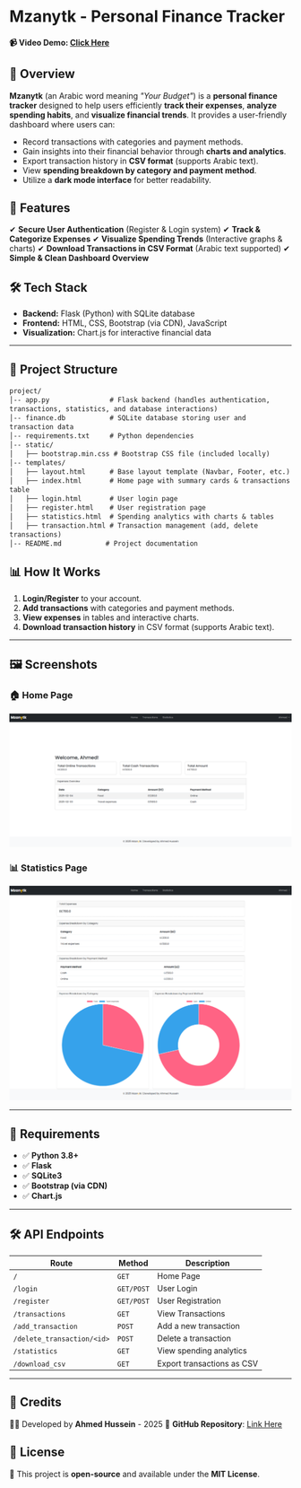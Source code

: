 # **Mzanytk - Personal Finance Tracker**

#### 📹 Video Demo:  [Click Here](<https://youtu.be/Midxo5ZdwKk>)

## 📌 **Overview**
**Mzanytk** (an Arabic word meaning _"Your Budget"_) is a **personal finance tracker** designed to help users efficiently **track their expenses**, **analyze spending habits**, and **visualize financial trends**. It provides a user-friendly dashboard where users can:

- Record transactions with categories and payment methods.
- Gain insights into their financial behavior through **charts and analytics**.
- Export transaction history in **CSV format** (supports Arabic text).
- View **spending breakdown by category and payment method**.
- Utilize a **dark mode interface** for better readability.

## 🚀 **Features**
✔ **Secure User Authentication** (Register & Login system)
✔ **Track & Categorize Expenses**
✔ **Visualize Spending Trends** (Interactive graphs & charts)
✔ **Download Transactions in CSV Format** (Arabic text supported)
✔ **Simple & Clean Dashboard Overview**

## 🛠️ **Tech Stack**
- **Backend:** Flask (Python) with SQLite database
- **Frontend:** HTML, CSS, Bootstrap (via CDN), JavaScript
- **Visualization:** Chart.js for interactive financial data

---

## 📂 **Project Structure**
```plaintext
project/
│-- app.py               # Flask backend (handles authentication, transactions, statistics, and database interactions)
│-- finance.db           # SQLite database storing user and transaction data
│-- requirements.txt     # Python dependencies
│-- static/
│   ├── bootstrap.min.css # Bootstrap CSS file (included locally)
│-- templates/
│   ├── layout.html      # Base layout template (Navbar, Footer, etc.)
│   ├── index.html       # Home page with summary cards & transactions table
│   ├── login.html       # User login page
│   ├── register.html    # User registration page
│   ├── statistics.html  # Spending analytics with charts & tables
│   ├── transaction.html # Transaction management (add, delete transactions)
│-- README.md           # Project documentation
```

## 📊 **How It Works**
1. **Login/Register** to your account.
2. **Add transactions** with categories and payment methods.
3. **View expenses** in tables and interactive charts.
4. **Download transaction history** in CSV format (supports Arabic text).

---

## 🖼️ **Screenshots**
### 🏠 **Home Page**
![Home Page](screenshots/home.png)

### 📊 **Statistics Page**
![Statistics Page](screenshots/stats.png)

---

## 📝 **Requirements**
- ✅ **Python 3.8+**
- ✅ **Flask**
- ✅ **SQLite3**
- ✅ **Bootstrap (via CDN)**
- ✅ **Chart.js**

---

## 🛠️ **API Endpoints**
| **Route**                | **Method** | **Description** |
|--------------------------|------------|-----------------|
| `/`                      | `GET`      | Home Page |
| `/login`                 | `GET/POST` | User Login |
| `/register`              | `GET/POST` | User Registration |
| `/transactions`          | `GET`      | View Transactions |
| `/add_transaction`       | `POST`     | Add a new transaction |
| `/delete_transaction/<id>` | `POST`   | Delete a transaction |
| `/statistics`            | `GET`      | View spending analytics |
| `/download_csv`          | `GET`      | Export transactions as CSV |

---

## 📌 **Credits**
👨‍💻 Developed by **Ahmed Hussein** - 2025
🔗 **GitHub Repository**: [Link Here](https://github.com/218AHM/mzanytk-finance-tracker)

## 🔗 **License**
📜 This project is **open-source** and available under the **MIT License**.
